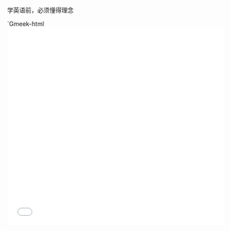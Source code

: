 学英语前，必须懂得理念

`Gmeek-html<iframe src="//player.bilibili.com/player.html?isOutside=true&aid=1754269495&bvid=BV1Et421u7nq&cid= 1536631489&p=1&autoplay=0"
        scrolling="no" 
        border="0" 
        frameborder="no" 
        framespacing="0" 
        allowfullscreen="true" 
        width="100%" 
        height="460px">
</iframe>

